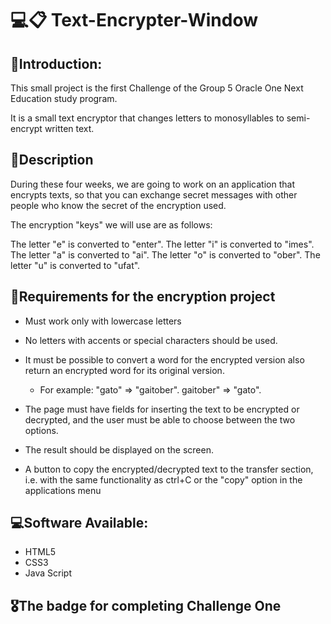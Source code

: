 # 💻📋 Text-Encrypter-Window
## 💬Introduction:
This small project is the first Challenge of the Group 5 Oracle One Next Education study program.

It is a small text encryptor that changes letters to monosyllables to semi-encrypt written text.
## 📑Description
During these four weeks, we are going to work on an application that encrypts texts, so that you can exchange secret messages with other people who know the secret of the encryption used.

The encryption "keys" we will use are as follows:

The letter "e" is converted to "enter".
The letter "i" is converted to "imes".
The letter "a" is converted to "ai".
The letter "o" is converted to "ober".
The letter "u" is converted to "ufat".
## 📝Requirements for the encryption project
- Must work only with lowercase letters
- No letters with accents or special characters should be used.
- It must be possible to convert a word for the encrypted version also return an encrypted word for its original version.
  - For example:
    "gato" => "gaitober".
    gaitober" => "gato".

- The page must have fields for inserting the text to be encrypted or decrypted, and the user must be able to choose between the two options.
- The result should be displayed on the screen.
- A button to copy the encrypted/decrypted text to the transfer section, i.e. with the same functionality as ctrl+C or the "copy" option in the applications menu
## 💻Software Available:
- HTML5
- CSS3
- Java Script
## 🎖️The badge for completing Challenge One
